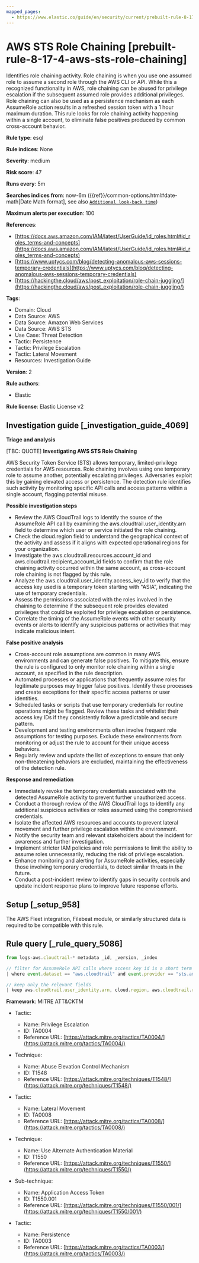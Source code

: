 ```yaml
---
mapped_pages:
  - https://www.elastic.co/guide/en/security/current/prebuilt-rule-8-17-4-aws-sts-role-chaining.html
---
```


# AWS STS Role Chaining [prebuilt-rule-8-17-4-aws-sts-role-chaining]

Identifies role chaining activity. Role chaining is when you use one assumed role to assume a second role through the AWS CLI or API. While this a recognized functionality in AWS, role chaining can be abused for privilege escalation if the subsequent assumed role provides additional privileges. Role chaining can also be used as a persistence mechanism as each AssumeRole action results in a refreshed session token with a 1 hour maximum duration. This rule looks for role chaining activity happening within a single account, to eliminate false positives produced by common cross-account behavior.

**Rule type**: esql

**Rule indices**: None

**Severity**: medium

**Risk score**: 47

**Runs every**: 5m

**Searches indices from**: now-6m ({{ref}}/common-options.html#date-math[Date Math format], see also [`Additional look-back time`](docs-content://solutions/security/detect-and-alert/create-detection-rule.md#rule-schedule))

**Maximum alerts per execution**: 100

**References**:

* [https://docs.aws.amazon.com/IAM/latest/UserGuide/id_roles.html#id_roles_terms-and-concepts](https://docs.aws.amazon.com/IAM/latest/UserGuide/id_roles.html#id_roles_terms-and-concepts)
* [https://www.uptycs.com/blog/detecting-anomalous-aws-sessions-temporary-credentials](https://www.uptycs.com/blog/detecting-anomalous-aws-sessions-temporary-credentials)
* [https://hackingthe.cloud/aws/post_exploitation/role-chain-juggling/](https://hackingthe.cloud/aws/post_exploitation/role-chain-juggling/)

**Tags**:

* Domain: Cloud
* Data Source: AWS
* Data Source: Amazon Web Services
* Data Source: AWS STS
* Use Case: Threat Detection
* Tactic: Persistence
* Tactic: Privilege Escalation
* Tactic: Lateral Movement
* Resources: Investigation Guide

**Version**: 2

**Rule authors**:

* Elastic

**Rule license**: Elastic License v2

## Investigation guide [_investigation_guide_4069]

**Triage and analysis**

[TBC: QUOTE]
**Investigating AWS STS Role Chaining**

AWS Security Token Service (STS) allows temporary, limited-privilege credentials for AWS resources. Role chaining involves using one temporary role to assume another, potentially escalating privileges. Adversaries exploit this by gaining elevated access or persistence. The detection rule identifies such activity by monitoring specific API calls and access patterns within a single account, flagging potential misuse.

**Possible investigation steps**

* Review the AWS CloudTrail logs to identify the source of the AssumeRole API call by examining the aws.cloudtrail.user_identity.arn field to determine which user or service initiated the role chaining.
* Check the cloud.region field to understand the geographical context of the activity and assess if it aligns with expected operational regions for your organization.
* Investigate the aws.cloudtrail.resources.account_id and aws.cloudtrail.recipient_account_id fields to confirm that the role chaining activity occurred within the same account, as cross-account role chaining is not flagged by this rule.
* Analyze the aws.cloudtrail.user_identity.access_key_id to verify that the access key used is a temporary token starting with "ASIA", indicating the use of temporary credentials.
* Assess the permissions associated with the roles involved in the chaining to determine if the subsequent role provides elevated privileges that could be exploited for privilege escalation or persistence.
* Correlate the timing of the AssumeRole events with other security events or alerts to identify any suspicious patterns or activities that may indicate malicious intent.

**False positive analysis**

* Cross-account role assumptions are common in many AWS environments and can generate false positives. To mitigate this, ensure the rule is configured to only monitor role chaining within a single account, as specified in the rule description.
* Automated processes or applications that frequently assume roles for legitimate purposes may trigger false positives. Identify these processes and create exceptions for their specific access patterns or user identities.
* Scheduled tasks or scripts that use temporary credentials for routine operations might be flagged. Review these tasks and whitelist their access key IDs if they consistently follow a predictable and secure pattern.
* Development and testing environments often involve frequent role assumptions for testing purposes. Exclude these environments from monitoring or adjust the rule to account for their unique access behaviors.
* Regularly review and update the list of exceptions to ensure that only non-threatening behaviors are excluded, maintaining the effectiveness of the detection rule.

**Response and remediation**

* Immediately revoke the temporary credentials associated with the detected AssumeRole activity to prevent further unauthorized access.
* Conduct a thorough review of the AWS CloudTrail logs to identify any additional suspicious activities or roles assumed using the compromised credentials.
* Isolate the affected AWS resources and accounts to prevent lateral movement and further privilege escalation within the environment.
* Notify the security team and relevant stakeholders about the incident for awareness and further investigation.
* Implement stricter IAM policies and role permissions to limit the ability to assume roles unnecessarily, reducing the risk of privilege escalation.
* Enhance monitoring and alerting for AssumeRole activities, especially those involving temporary credentials, to detect similar threats in the future.
* Conduct a post-incident review to identify gaps in security controls and update incident response plans to improve future response efforts.


## Setup [_setup_958]

The AWS Fleet integration, Filebeat module, or similarly structured data is required to be compatible with this rule.


## Rule query [_rule_query_5086]

```js
from logs-aws.cloudtrail-* metadata _id, _version, _index

// filter for AssumeRole API calls where access key id is a short term token beginning with ASIA
| where event.dataset == "aws.cloudtrail" and event.provider == "sts.amazonaws.com" and event.action == "AssumeRole" and aws.cloudtrail.resources.account_id == aws.cloudtrail.recipient_account_id and aws.cloudtrail.user_identity.access_key_id like "ASIA*"

// keep only the relevant fields
| keep aws.cloudtrail.user_identity.arn, cloud.region, aws.cloudtrail.resources.account_id, aws.cloudtrail.recipient_account_id, aws.cloudtrail.user_identity.access_key_id
```

**Framework**: MITRE ATT&CKTM

* Tactic:

    * Name: Privilege Escalation
    * ID: TA0004
    * Reference URL: [https://attack.mitre.org/tactics/TA0004/](https://attack.mitre.org/tactics/TA0004/)

* Technique:

    * Name: Abuse Elevation Control Mechanism
    * ID: T1548
    * Reference URL: [https://attack.mitre.org/techniques/T1548/](https://attack.mitre.org/techniques/T1548/)

* Tactic:

    * Name: Lateral Movement
    * ID: TA0008
    * Reference URL: [https://attack.mitre.org/tactics/TA0008/](https://attack.mitre.org/tactics/TA0008/)

* Technique:

    * Name: Use Alternate Authentication Material
    * ID: T1550
    * Reference URL: [https://attack.mitre.org/techniques/T1550/](https://attack.mitre.org/techniques/T1550/)

* Sub-technique:

    * Name: Application Access Token
    * ID: T1550.001
    * Reference URL: [https://attack.mitre.org/techniques/T1550/001/](https://attack.mitre.org/techniques/T1550/001/)

* Tactic:

    * Name: Persistence
    * ID: TA0003
    * Reference URL: [https://attack.mitre.org/tactics/TA0003/](https://attack.mitre.org/tactics/TA0003/)



